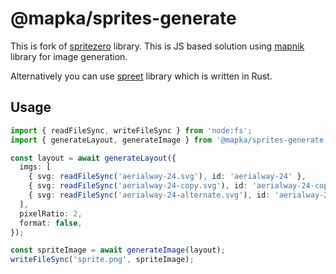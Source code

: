 # @mapka/sprites-generate

This is fork of [spritezero](https://github.com/mapbox/spritezero) library. This is JS based solution using [mapnik](https://github.com/mapnik/node-mapnik) library for image generation.

Alternatively you can use [spreet](https://github.com/flother/spreet) library which is written in Rust.

## Usage

```ts
import { readFileSync, writeFileSync } from 'node:fs';
import { generateLayout, generateImage } from '@mapka/sprites-generate';

const layout = await generateLayout({
  imgs: [
    { svg: readFileSync('aerialway-24.svg'), id: 'aerialway-24' },
    { svg: readFileSync('aerialway-24-copy.svg'), id: 'aerialway-24-copy' },
    { svg: readFileSync('aerialway-24-alternate.svg'), id: 'aerialway-24-alternate' },
  ],
  pixelRatio: 2,
  format: false,
});

const spriteImage = await generateImage(layout);
writeFileSync('sprite.png', spriteImage);
```
